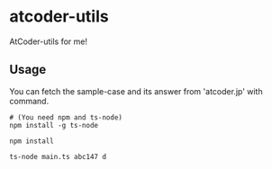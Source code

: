 # atcoder-utils
AtCoder-utils for me!


## Usage
You can fetch the sample-case and its answer from 'atcoder.jp' with command.

```
# (You need npm and ts-node)
npm install -g ts-node

npm install

ts-node main.ts abc147 d
```

